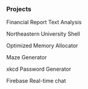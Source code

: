 <h3> Projects </h3>

Financial Report Text Analysis

Northeastern University Shell

Optimized Memory Allocator

Maze Generator

xkcd Password Generator

Firebase Real-time chat
